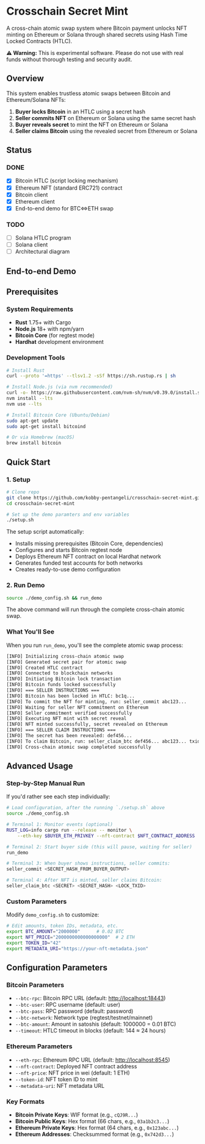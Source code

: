 # Crosschain Secret Mint

A cross-chain atomic swap system where Bitcoin payment unlocks NFT minting on Ethereum or Solana through shared secrets using Hash Time Locked Contracts (HTLC).

**⚠️ Warning:** This is experimental software. Please do not use with real funds without thorough testing and security audit.

## Overview

This system enables trustless atomic swaps between Bitcoin and Ethereum/Solana NFTs:

1. **Buyer locks Bitcoin** in an HTLC using a secret hash
2. **Seller commits NFT** on Ethereum or Solana using the same secret hash  
3. **Buyer reveals secret** to mint the NFT on Ethereum or Solana
4. **Seller claims Bitcoin** using the revealed secret from Ethereum or Solana

## Status

### DONE

- [x] Bitcoin HTLC (script locking mechanism)
- [x] Ethereum NFT (standard ERC721) contract
- [x] Bitcoin client
- [x] Ethereum client
- [x] End-to-end demo for BTC<=>ETH swap

### TODO

- [ ] Solana HTLC program
- [ ] Solana client
- [ ] Architectural diagram

## End-to-end Demo

## Prerequisites

### System Requirements

- **Rust** 1.75+ with Cargo
- **Node.js** 18+ with npm/yarn
- **Bitcoin Core** (for regtest mode)
- **Hardhat** development environment

### Development Tools

```bash
# Install Rust
curl --proto '=https' --tlsv1.2 -sSf https://sh.rustup.rs | sh

# Install Node.js (via nvm recommended)
curl -o- https://raw.githubusercontent.com/nvm-sh/nvm/v0.39.0/install.sh | bash
nvm install --lts
nvm use --lts

# Install Bitcoin Core (Ubuntu/Debian)
sudo apt-get update
sudo apt-get install bitcoind

# Or via Homebrew (macOS)
brew install bitcoin
```

## Quick Start

### 1. Setup

```bash
# Clone repo
git clone https://github.com/kobby-pentangeli/crosschain-secret-mint.git
cd crosschain-secret-mint

# Set up the demo paramters and env variables
./setup.sh
```

The setup script automatically:

- Installs missing prerequisites (Bitcoin Core, dependencies)
- Configures and starts Bitcoin regtest node
- Deploys Ethereum NFT contract on local Hardhat network
- Generates funded test accounts for both networks
- Creates ready-to-use demo configuration

### 2. Run Demo

```bash
source ./demo_config.sh && run_demo
```

The above command will run through the complete cross-chain atomic swap.

### What You'll See

When you run `run_demo`, you'll see the complete atomic swap process:

```bash
[INFO] Initializing cross-chain atomic swap
[INFO] Generated secret pair for atomic swap
[INFO] Created HTLC contract
[INFO] Connected to blockchain networks
[INFO] Initiating Bitcoin lock transaction
[INFO] Bitcoin funds locked successfully
[INFO] === SELLER INSTRUCTIONS ===
[INFO] Bitcoin has been locked in HTLC: bc1q...
[INFO] To commit the NFT for minting, run: seller_commit abc123...
[INFO] Waiting for seller NFT commitment on Ethereum
[INFO] Seller commitment verified successfully
[INFO] Executing NFT mint with secret reveal
[INFO] NFT minted successfully, secret revealed on Ethereum
[INFO] === SELLER CLAIM INSTRUCTIONS ===
[INFO] The secret has been revealed: def456...
[INFO] To claim Bitcoin, run: seller_claim_btc def456... abc123... txid...
[INFO] Cross-chain atomic swap completed successfully
```

## Advanced Usage

### Step-by-Step Manual Run

If you'd rather see each step individually:

```bash
# Load configuration, after the running `./setup.sh` above
source ./demo_config.sh

# Terminal 1: Monitor events (optional)
RUST_LOG=info cargo run --release -- monitor \
    --eth-key $BUYER_ETH_PRIVKEY --nft-contract $NFT_CONTRACT_ADDRESS

# Terminal 2: Start buyer side (this will pause, waiting for seller)
run_demo

# Terminal 3: When buyer shows instructions, seller commits:
seller_commit <SECRET_HASH_FROM_BUYER_OUTPUT>

# Terminal 4: After NFT is minted, seller claims Bitcoin:
seller_claim_btc <SECRET> <SECRET_HASH> <LOCK_TXID>
```

### Custom Parameters

Modify `demo_config.sh` to customize:

```bash
# Edit amounts, token IDs, metadata, etc.
export BTC_AMOUNT="2000000"      # 0.02 BTC
export NFT_PRICE="2000000000000000000"  # 2 ETH
export TOKEN_ID="42"
export METADATA_URI="https://your-nft-metadata.json"
```

## Configuration Parameters

### Bitcoin Parameters

- `--btc-rpc`: Bitcoin RPC URL (default: <http://localhost:18443>)
- `--btc-user`: RPC username (default: user)  
- `--btc-pass`: RPC password (default: password)
- `--btc-network`: Network type (regtest/testnet/mainnet)
- `--btc-amount`: Amount in satoshis (default: 1000000 = 0.01 BTC)
- `--timeout`: HTLC timeout in blocks (default: 144 ≈ 24 hours)

### Ethereum Parameters

- `--eth-rpc`: Ethereum RPC URL (default: <http://localhost:8545>)
- `--nft-contract`: Deployed NFT contract address
- `--nft-price`: NFT price in wei (default: 1 ETH)
- `--token-id`: NFT token ID to mint
- `--metadata-uri`: NFT metadata URL

### Key Formats

- **Bitcoin Private Keys**: WIF format (e.g., `cQJ9R...`)
- **Bitcoin Public Keys**: Hex format (66 chars, e.g., `03a1b2c3...`)  
- **Ethereum Private Keys**: Hex format (64 chars, e.g., `0x123abc...`)
- **Ethereum Addresses**: Checksummed format (e.g., `0x742d3...`)
